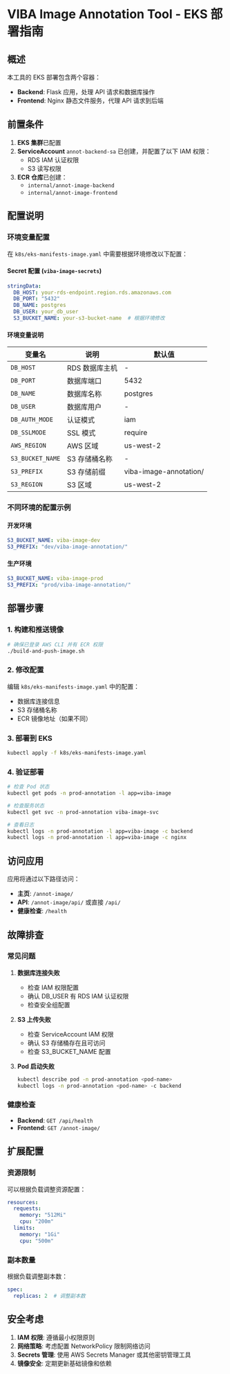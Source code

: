 # VIBA Image Annotation Tool - EKS 部署指南

## 概述

本工具的 EKS 部署包含两个容器：
- **Backend**: Flask 应用，处理 API 请求和数据库操作
- **Frontend**: Nginx 静态文件服务，代理 API 请求到后端

## 前置条件

1. **EKS 集群**已配置
2. **ServiceAccount** `annot-backend-sa` 已创建，并配置了以下 IAM 权限：
   - RDS IAM 认证权限
   - S3 读写权限
3. **ECR 仓库**已创建：
   - `internal/annot-image-backend`
   - `internal/annot-image-frontend`

## 配置说明

### 环境变量配置

在 `k8s/eks-manifests-image.yaml` 中需要根据环境修改以下配置：

#### Secret 配置 (`viba-image-secrets`)
```yaml
stringData:
  DB_HOST: your-rds-endpoint.region.rds.amazonaws.com
  DB_PORT: "5432"
  DB_NAME: postgres
  DB_USER: your_db_user
  S3_BUCKET_NAME: your-s3-bucket-name  # 根据环境修改
```

#### 环境变量说明

| 变量名 | 说明 | 默认值 |
|--------|------|--------|
| `DB_HOST` | RDS 数据库主机 | - |
| `DB_PORT` | 数据库端口 | 5432 |
| `DB_NAME` | 数据库名称 | postgres |
| `DB_USER` | 数据库用户 | - |
| `DB_AUTH_MODE` | 认证模式 | iam |
| `DB_SSLMODE` | SSL 模式 | require |
| `AWS_REGION` | AWS 区域 | us-west-2 |
| `S3_BUCKET_NAME` | S3 存储桶名称 | - |
| `S3_PREFIX` | S3 存储前缀 | viba-image-annotation/ |
| `S3_REGION` | S3 区域 | us-west-2 |

### 不同环境的配置示例

#### 开发环境
```yaml
S3_BUCKET_NAME: viba-image-dev
S3_PREFIX: "dev/viba-image-annotation/"
```

#### 生产环境
```yaml
S3_BUCKET_NAME: viba-image-prod
S3_PREFIX: "prod/viba-image-annotation/"
```

## 部署步骤

### 1. 构建和推送镜像

```bash
# 确保已登录 AWS CLI 并有 ECR 权限
./build-and-push-image.sh
```

### 2. 修改配置

编辑 `k8s/eks-manifests-image.yaml` 中的配置：
- 数据库连接信息
- S3 存储桶名称
- ECR 镜像地址（如果不同）

### 3. 部署到 EKS

```bash
kubectl apply -f k8s/eks-manifests-image.yaml
```

### 4. 验证部署

```bash
# 检查 Pod 状态
kubectl get pods -n prod-annotation -l app=viba-image

# 检查服务状态
kubectl get svc -n prod-annotation viba-image-svc

# 查看日志
kubectl logs -n prod-annotation -l app=viba-image -c backend
kubectl logs -n prod-annotation -l app=viba-image -c nginx
```

## 访问应用

应用将通过以下路径访问：
- **主页**: `/annot-image/`
- **API**: `/annot-image/api/` 或直接 `/api/`
- **健康检查**: `/health`

## 故障排查

### 常见问题

1. **数据库连接失败**
   - 检查 IAM 权限配置
   - 确认 DB_USER 有 RDS IAM 认证权限
   - 检查安全组配置

2. **S3 上传失败**
   - 检查 ServiceAccount IAM 权限
   - 确认 S3 存储桶存在且可访问
   - 检查 S3_BUCKET_NAME 配置

3. **Pod 启动失败**
   ```bash
   kubectl describe pod -n prod-annotation <pod-name>
   kubectl logs -n prod-annotation <pod-name> -c backend
   ```

### 健康检查

- **Backend**: `GET /api/health`
- **Frontend**: `GET /annot-image/`

## 扩展配置

### 资源限制

可以根据负载调整资源配置：

```yaml
resources:
  requests:
    memory: "512Mi"
    cpu: "200m"
  limits:
    memory: "1Gi"
    cpu: "500m"
```

### 副本数量

根据负载调整副本数：

```yaml
spec:
  replicas: 2  # 调整副本数
```

## 安全考虑

1. **IAM 权限**: 遵循最小权限原则
2. **网络策略**: 考虑配置 NetworkPolicy 限制网络访问
3. **Secrets 管理**: 使用 AWS Secrets Manager 或其他密钥管理工具
4. **镜像安全**: 定期更新基础镜像和依赖
